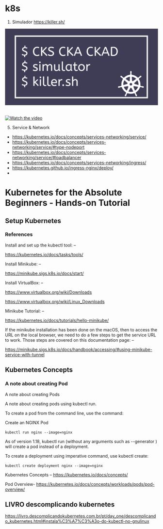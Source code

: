 # k8s

1. Simulador
https://killer.sh/

<div>
  <span align="center">
  <img alt="logo-ls" title="logo-ls" src="https://github.com/lourranio/k8s/blob/c4fe256bf4af6896b3a5b603ccb5e82f0c9bdf82/img/logo_killersimulator.png">
    </span>
</div><br>

[![Watch the video](https://img.youtube.com/vi/nTQUwghvy5Q/default.jpg)](https://www.youtube.com/watch?v=KfrZd9YCftU)


5. Service & Network
 * https://kubernetes.io/docs/concepts/services-networking/service/ 
 * https://kubernetes.io/docs/concepts/services-networking/service/#type-nodeport 
 * https://kubernetes.io/docs/concepts/services-networking/service/#loadbalancer
 * https://kubernetes.io/docs/concepts/services-networking/ingress/
 * https://kubernetes.github.io/ingress-nginx/deploy/
 * 


# Kubernetes for the Absolute Beginners - Hands-on Tutorial

##  Setup Kubernetes 
### References 

Install and set up the kubectl tool: –

https://kubernetes.io/docs/tasks/tools/

Install Minikube: –

https://minikube.sigs.k8s.io/docs/start/

Install VirtualBox: –

https://www.virtualbox.org/wiki/Downloads

https://www.virtualbox.org/wiki/Linux_Downloads

Minikube Tutorial: –

https://kubernetes.io/docs/tutorials/hello-minikube/

If the minikube installation has been done on the macOS, then to access the URL on the local browser, we need to do a few steps to get the service URL to work. Those steps are covered on this documentation page: –

https://minikube.sigs.k8s.io/docs/handbook/accessing/#using-minikube-service-with-tunnel


## Kubernetes Concepts 

### A note about creating Pod

A note about creating Pods

A note about creating pods using kubectl run.

To create a pod from the command line, use the command:

Create an NGINX Pod

```kubectl run nginx --image=nginx```

As of version 1.18, kubectl run (without any arguments such as --generator ) will create a pod instead of a deployment.

To create a deployment using imperative command, use kubectl create:

```kubectl create deployment nginx --image=nginx```

Kubernetes Concepts – https://kubernetes.io/docs/concepts/

Pod Overview- https://kubernetes.io/docs/concepts/workloads/pods/pod-overview/

## LIVRO descomplicando kubernetes

https://livro.descomplicandokubernetes.com.br/pt/day_one/descomplicando_kubernetes.html#instala%C3%A7%C3%A3o-do-kubectl-no-gnulinux
